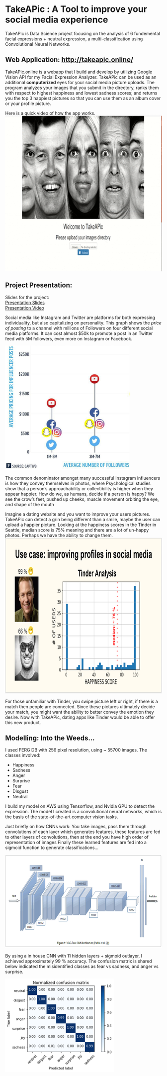# TakeAPic : A Tool to improve your social media experience
TakeAPic is Data Science project focusing on the analysis of 6 fundemental facial expressions + neutral expression, a multi-classification using Convolutional Neural Networks. 

## Web Application: http://takeapic.online/

TakeAPic.online is a webapp that I build and develop by utilizing Google Vision API for my Facial Expression Analyzer. 
TakeAPic can be used as an additional **computerized** eyes for your social media picture uploads. 
The program analyzes your images that you submit in the directory, ranks them with respect to highest happiness and lowest sadness scores; and returns you the top 3 happiest pictures so that you can use them as an album cover or your profile picture. 

Here is a quick video of how the app works. 
<img alt="App_Video" src="./TakeAPic/static/img/takeapic01302018 (1).gif" height="500" width="1000" />

## Project Presentation:
Slides for the project:
<br>
<a href="https://docs.google.com/presentation/d/e/2PACX-1vSYFRupRBmiBZh3q1zJs5VcbirzJ66oHGLc7fG9kCgjYGJF6SGTEoOlktySnfqu0rnE-rO1yz1elA_2/pub?start=true&loop=false&delayms=15000"> Presentation Slides</a>
<br>
<a href="https://youtu.be/qOnjoAFm0no"> Presentation Video </a>

Social media like Instagram and Twitter are platforms for both expressing individuality, but also capitalizing on personality. 
This graph shows the *price of posting* to a channel with millions of Followers on four different social media platforms. It can cost almost $50k to promote a post in an Twitter feed with 5M followers, even more on Instagram or Facebook.

<img alt="InstagramInfluencers" src="./TakeAPic/static/img/InstagramInfluencers.png" height="400" width="400" />

The common denominator amongst many successful Instagram influencers is how they convey themselves in photos, where
Psychological studies show that a person’s approachability or collectibility is higher when they appear happier.
How do we, as humans, decide if a person is happy? We see the crow’s feet, pushed up cheeks, muscle movement orbiting the eye, and shape of the mouth

Imagine a dating website and you want to improve your users pictures. TakeAPic can detect a grin being different than a smile, maybe the user can upload a happier picture. Looking at the happiness scores in the Tinder in Seattle, median score is 75% meaning and there are a lot of un-happy photos. Perhaps we have the ability to change them.
<img alt="App_Video" src="./TakeAPic/static/img/UseCase.png" height="500" width="1000" />

For those unfamiliar with Tinder, you swipe picture left or right, if there is a match then people are connected. Since these pictures ultimately decide your match, you might want the ability to better convey the emotion they desire. Now with TakeAPic, dating apps like Tinder would be able to offer this new product.

## Modelling: Into the Weeds...
I used FERG DB with 256 pixel resolution, using ~ 55700 images. The classes involved:
  * Happiness
  * Sadness
  * Anger
  * Surprise
  * Fear
  * Disgust
  * Neutral
  
I build my model on AWS using Tensorflow, and Nvidia GPU to detect the expression. 
The model I created is a convolutional neural networks, which is the basis of the state-of-the-art computer vision tasks.

Just briefly on how CNNs work:
You take images, pass them through convolutions of each layer which generates features, these features are fed to other layers of convolutions, then at the end you have high order of representation of images
Finally these learned features are fed into a sigmoid function to generate classifications...

<img alt="CNN" src="./TakeAPic/static/img/CNN.png" height="300" width="700" />

By using a in house CNN with 11 hidden layers + sigmoid outlayer, I achieved approximately 99 % accuracy. The confusion matrix is shared below indicated the misidentified classes as fear vs sadness, and anger vs surprise. 

<img alt="MultiClassification_ConfusionMatrix_for_FERG_DB_256" src="./TakeAPic/MultiClassification_ConfusionMatrix_for_FERG_DB_256.png" height="300" width="350" />






